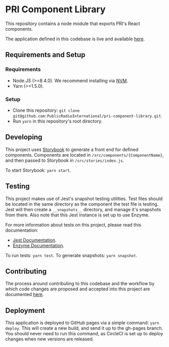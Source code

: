# PRI Component Library
This repository contains a node module that exports PRI's React components.

The application defined in this codebase is live and available [here](https://publicradiointernational.github.io/pri-component-library/).

## Requirements and Setup
### Requirements
 - Node.JS (>=8.4.0). We recommend installing via [NVM](https://github.com/creationix/nvm).
 - Yarn (>=1.5.0).

### Setup
 - Clone this repository: `git clone git@github.com:PublicRadioInternational/pri-component-library.git`.
 - Run `yarn` in this repository's root directory.

## Developing
This project uses [Storybook](https://github.com/storybooks/storybook) to generate a front end for defined components. Components are located in `/src/components/{ComponentName}`, and then passed to Storybook in `/src/stories/index.js`.

To start Storybook: `yarn start`.

## Testing
This project makes use of Jest's snapshot testing utilities. Test files should be located in the same directory as the component the test file is testing. Jest will then create a `__snapshots__` directory, and manage it's snapshots from there. Also note that this Jest instance is set up to use Enzyme.

For more information about tests on this project, please read this documentation:
 - [Jest Documentation](https://facebook.github.io/jest/).
 - [Enzyme Documentation](https://github.com/airbnb/enzyme).

To run tests: `yarn test`.
To generate snapshots: `yarn snapshot`.

## Contributing
The process around contributing to this codebase and the workflow by which code changes are proposed and accepted into this project are documented [here](./.github/CONTRIBUTING.md).

## Deployment
This application is deployed to GitHub pages via a simple command: `yarn deploy`. This will create a new build, and send it up to the gh-pages branch. You should never need to run this command, as CircleCI is set up to deploy changes when new versions are released.
